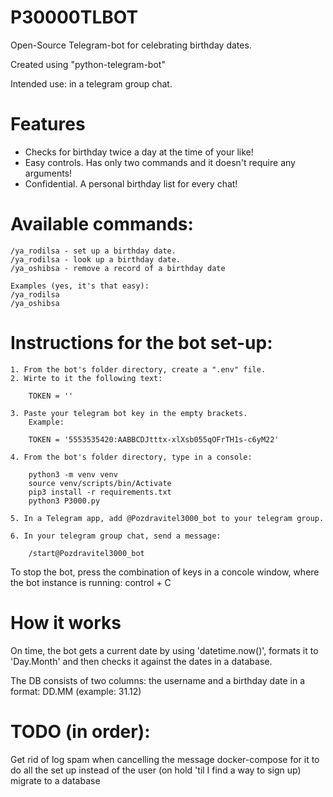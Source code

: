 # P30000TLBOT
Open-Source Telegram-bot for celebrating birthday dates.

Created using "python-telegram-bot"

Intended use: in a telegram group chat.

# Features
- Checks for birthday twice a day at the time of your like!
- Easy controls. Has only two commands and it doesn't require any arguments!
- Confidential. A personal birthday list for every chat!

# Available commands:
    /ya_rodilsa - set up a birthday date.
    /ya_rodilsa - look up a birthday date.
    /ya_oshibsa - remove a record of a birthday date

    Examples (yes, it's that easy):
    /ya_rodilsa
    /ya_oshibsa

# Instructions for the bot set-up:
    1. From the bot's folder directory, create a ".env" file.
    2. Wirte to it the following text:

        TOKEN = ''

    3. Paste your telegram bot key in the empty brackets.
        Example:

        TOKEN = '5553535420:AABBCDJtttx-xlXsb055qOFrTH1s-c6yM22'

    4. From the bot's folder directory, type in a console:

        python3 -m venv venv
        source venv/scripts/bin/Activate
        pip3 install -r requirements.txt
        python3 P3000.py
    
    5. In a Telegram app, add @Pozdravitel3000_bot to your telegram group.

    6. In your telegram group chat, send a message:

        /start@Pozdravitel3000_bot

To stop the bot, press the combination of keys
in a concole window, where the bot instance is running:
    control + C

# How it works
On time, the bot gets a current date by using 'datetime.now()', formats it to 'Day.Month' and then checks it against the dates in a database.

The DB consists of two columns: the username and a birthday date in a format: DD.MM (example: 31.12)

# TODO (in order):
Get rid of log spam when cancelling the message
docker-compose for it to do all the set up instead of the user (on hold 'til I find a way to sign up)
migrate to a database
